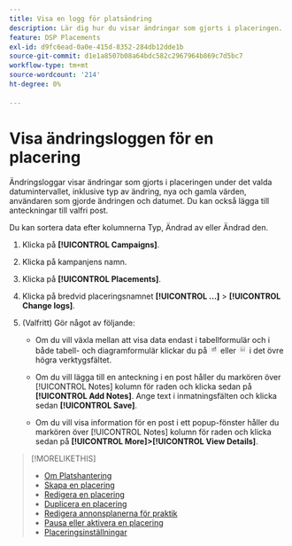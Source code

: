 ```yaml
---
title: Visa en logg för platsändring
description: Lär dig hur du visar ändringar som gjorts i placeringen.
feature: DSP Placements
exl-id: d9fc6ead-0a0e-415d-8352-284db12dde1b
source-git-commit: d1e1a8507b08a64bdc582c2967964b869c7d5bc7
workflow-type: tm+mt
source-wordcount: '214'
ht-degree: 0%

---
```


# Visa ändringsloggen för en placering

Ändringsloggar visar ändringar som gjorts i placeringen under det valda datumintervallet, inklusive typ av ändring, nya och gamla värden, användaren som gjorde ändringen och datumet. Du kan också lägga till anteckningar till valfri post.

Du kan sortera data efter kolumnerna Typ, Ändrad av eller Ändrad den.

1. Klicka på **[!UICONTROL Campaigns]**.

1. Klicka på kampanjens namn.

1. Klicka på **[!UICONTROL Placements]**.

1. Klicka på bredvid placeringsnamnet  **[!UICONTROL ...]** > **[!UICONTROL Change logs]**.

1. (Valfritt) Gör något av följande:

   * Om du vill växla mellan att visa data endast i tabellformulär och i både tabell- och diagramformulär klickar du på ![Tabell- och diagramvy](/help/dsp/assets/table-plus-chart-view.png "Tabell- och diagramvy") eller ![Tabellvy](/help/dsp/assets/table-view.png "Tabellvy") i det övre högra verktygsfältet.

   * Om du vill lägga till en anteckning i en post håller du markören över [!UICONTROL Notes] kolumn för raden och klicka sedan på **[!UICONTROL Add Notes]**. Ange text i inmatningsfälten och klicka sedan **[!UICONTROL Save]**.

   * Om du vill visa information för en post i ett popup-fönster håller du markören över [!UICONTROL Notes] kolumn för raden och klicka sedan på **[!UICONTROL More]>[!UICONTROL View Details]**.


>[!MORELIKETHIS]
>
>* [Om Platshantering](placement-about.md)
>* [Skapa en placering](placement-create.md)
>* [Redigera en placering](placement-edit.md)
>* [Duplicera en placering](placement-duplicate.md)
>* [Redigera annonsplanerna för praktik](placement-edit-ad-schedule.md)
>* [Pausa eller aktivera en placering](placement-pause-activate.md)
>* [Placeringsinställningar](placement-settings.md)
